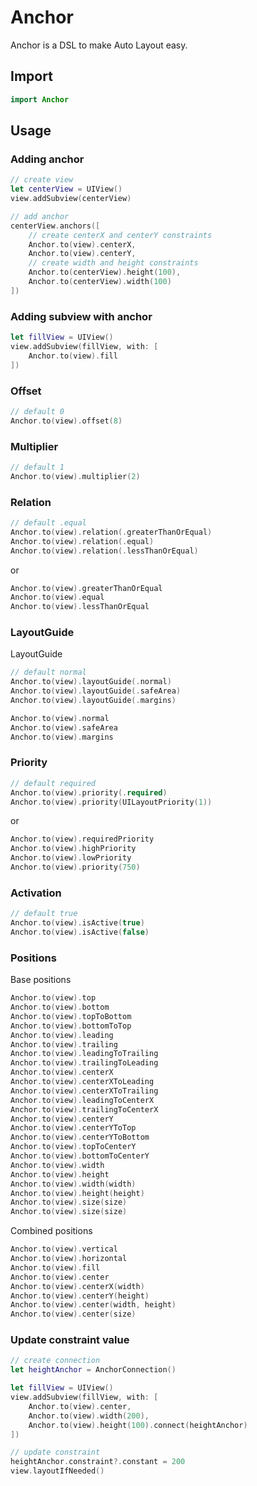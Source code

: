 # Anchor

Anchor is a DSL to make Auto Layout easy.

## Import

```swift
import Anchor
``` 

## Usage

### Adding anchor

```swift
// create view
let centerView = UIView()
view.addSubview(centerView)

// add anchor
centerView.anchors([
    // create centerX and centerY constraints
    Anchor.to(view).centerX,
    Anchor.to(view).centerY,
    // create width and height constraints
    Anchor.to(centerView).height(100),
    Anchor.to(centerView).width(100)
])
```

### Adding subview with anchor

```swift
let fillView = UIView()
view.addSubview(fillView, with: [
    Anchor.to(view).fill
])
```

### Offset

```swift
// default 0
Anchor.to(view).offset(8) 
```

### Multiplier

```swift
// default 1
Anchor.to(view).multiplier(2) 
```

### Relation

```swift
// default .equal
Anchor.to(view).relation(.greaterThanOrEqual)
Anchor.to(view).relation(.equal) 
Anchor.to(view).relation(.lessThanOrEqual)
```

or

```swift
Anchor.to(view).greaterThanOrEqual
Anchor.to(view).equal
Anchor.to(view).lessThanOrEqual
```

### LayoutGuide
LayoutGuide

```swift
// default normal
Anchor.to(view).layoutGuide(.normal)
Anchor.to(view).layoutGuide(.safeArea)
Anchor.to(view).layoutGuide(.margins)
```

```swift
Anchor.to(view).normal
Anchor.to(view).safeArea
Anchor.to(view).margins
```

### Priority

```swift
// default required
Anchor.to(view).priority(.required) 
Anchor.to(view).priority(UILayoutPriority(1)) 
```

or

```swift 
Anchor.to(view).requiredPriority
Anchor.to(view).highPriority
Anchor.to(view).lowPriority
Anchor.to(view).priority(750)
```

### Activation

```swift
// default true
Anchor.to(view).isActive(true)
Anchor.to(view).isActive(false)
```

### Positions

Base positions

```swift
Anchor.to(view).top
Anchor.to(view).bottom
Anchor.to(view).topToBottom
Anchor.to(view).bottomToTop
Anchor.to(view).leading
Anchor.to(view).trailing
Anchor.to(view).leadingToTrailing
Anchor.to(view).trailingToLeading
Anchor.to(view).centerX
Anchor.to(view).centerXToLeading
Anchor.to(view).centerXToTrailing
Anchor.to(view).leadingToCenterX
Anchor.to(view).trailingToCenterX
Anchor.to(view).centerY
Anchor.to(view).centerYToTop
Anchor.to(view).centerYToBottom
Anchor.to(view).topToCenterY
Anchor.to(view).bottomToCenterY
Anchor.to(view).width
Anchor.to(view).height
Anchor.to(view).width(width)
Anchor.to(view).height(height)
Anchor.to(view).size(size)
Anchor.to(view).size(size)
```

Combined positions
```swift
Anchor.to(view).vertical
Anchor.to(view).horizontal
Anchor.to(view).fill
Anchor.to(view).center
Anchor.to(view).centerX(width)
Anchor.to(view).centerY(height)
Anchor.to(view).center(width, height)
Anchor.to(view).center(size)
```

### Update constraint value

```swift
// create connection
let heightAnchor = AnchorConnection()

let fillView = UIView()
view.addSubview(fillView, with: [
    Anchor.to(view).center,
    Anchor.to(view).width(200),
    Anchor.to(view).height(100).connect(heightAnchor)
])

// update constraint
heightAnchor.constraint?.constant = 200
view.layoutIfNeeded()
```